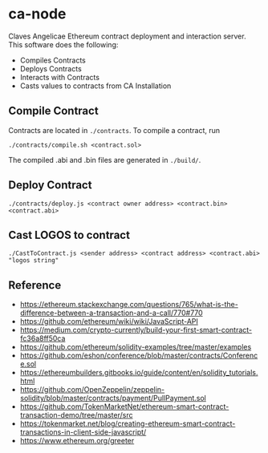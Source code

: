 # ca-node

Claves Angelicae Ethereum contract deployment and interaction server. This software
does the following:

  - Compiles Contracts
  - Deploys Contracts
  - Interacts with Contracts
  - Casts values to contracts from CA Installation

## Compile Contract

Contracts are located in `./contracts`. To compile a contract, run

    ./contracts/compile.sh <contract.sol>

The compiled .abi and .bin files are generated in `./build/`.

## Deploy Contract

    ./contracts/deploy.js <contract owner address> <contract.bin> <contract.abi>

## Cast LOGOS to contract

    ./CastToContract.js <sender address> <contract address> <contract.abi> "logos string"

## Reference

  - https://ethereum.stackexchange.com/questions/765/what-is-the-difference-between-a-transaction-and-a-call/770#770
  - https://github.com/ethereum/wiki/wiki/JavaScript-API
  - https://medium.com/crypto-currently/build-your-first-smart-contract-fc36a8ff50ca
  - https://github.com/ethereum/solidity-examples/tree/master/examples
  - https://github.com/eshon/conference/blob/master/contracts/Conference.sol
  - https://ethereumbuilders.gitbooks.io/guide/content/en/solidity_tutorials.html
  - https://github.com/OpenZeppelin/zeppelin-solidity/blob/master/contracts/payment/PullPayment.sol
  - https://github.com/TokenMarketNet/ethereum-smart-contract-transaction-demo/tree/master/src
  - https://tokenmarket.net/blog/creating-ethereum-smart-contract-transactions-in-client-side-javascript/
  - https://www.ethereum.org/greeter

